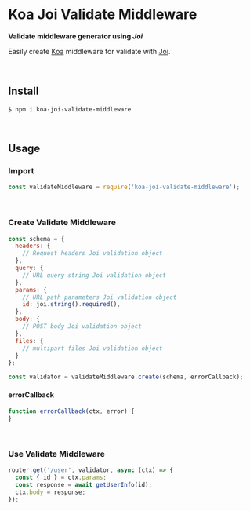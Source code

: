 # Koa Joi Validate Middleware

**Validate middleware generator using *Joi***

Easily create [Koa](https://github.com/koajs/koa) middleware for validate with [Joi](https://github.com/hapijs/joi).

​    

## Install

```shell
$ npm i koa-joi-validate-middleware
```

​    

## Usage

### Import

```js
const validateMiddleware = require('koa-joi-validate-middleware');
```

​    

### Create Validate Middleware

```js
const schema = {
  headers: {
    // Request headers Joi validation object
  },
  query: {
    // URL query string Joi validation object
  },
  params: {
    // URL path parameters Joi validation object
    id: joi.string().required(),
  },
  body: {
    // POST body Joi validation object
  },
  files: {
    // multipart files Joi validation object
  }
};

const validator = validateMiddleware.create(schema, errorCallback);
```

#### errorCallback

```js
function errorCallback(ctx, error) {
}
```

​    

### Use Validate Middleware

```js
router.get('/user', validator, async (ctx) => {
  const { id } = ctx.params;
  const response = await getUserInfo(id);
  ctx.body = response;
});

```

